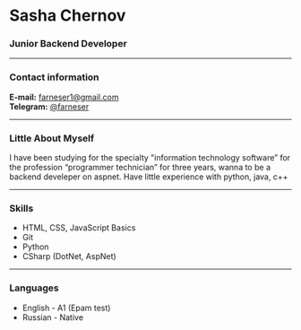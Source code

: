 # Sasha Chernov
### Junior Backend Developer

---

### Contact information

**E-mail:** farneser1@gmail.com<br>
**Telegram:** [@farneser](https://t.me/farneser)<br>

---

### Little About Myself

I have been studying for the specialty "information technology software” for the profession “programmer technician” for three years, wanna to be a backend develeper on aspnet. Have little experience with python, java, c++

---

### Skills

- HTML, CSS, JavaScript Basics
- Git
- Python
- CSharp (DotNet, AspNet)

---

### Languages

- English \- A1 (Epam test)
- Russian \- Native
